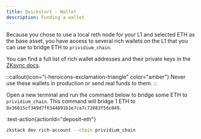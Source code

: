 ```yaml
---
title: Quickstart - Wallet
description: Funding a wallet
---
```


Because you chose to use a local reth node for your L1 and selected ETH as the base asset,
you have access to several rich wallets on the L1 that you can use to bridge ETH to `prividium_chain`.

You can find a full list of rich wallet addresses and their private keys in the [ZKsync docs](../../../../zksync-network/tooling/local-setup/anvil-zksync-node.md#pre-configured-rich-wallets).

::callout{icon="i-heroicons-exclamation-triangle" color="amber"}
Never use these wallets in production or send real funds to them.
::

Open a new terminal and run the command below to bridge some ETH to `prividium_chain`.
This command will bridge 1 ETH to `0x36615cf349d7f6344891b1e7ca7c72883f5dc049`.

:test-action{actionId="deposit-eth"}

```bash
zkstack dev rich-account --chain prividium_chain
```
